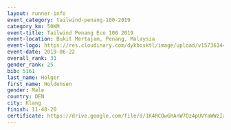```yaml
--- 
layout: runner-info 
event_category: tailwind-penang-100-2019 
category_km: 50KM 
event-title: Tailwind Penang Eco 100 2019 
event-location: Bukit Mertajam, Penang, Malaysia 
event-logo: https://res.cloudinary.com/dykbosktl/image/upload/v1573614442/Logo/Logo_gqlzi3.jpg 
event-date: 2019-06-22 
overall_rank: 31
gender_rank: 25
bib: 5161
last_name: Holger
first_name: Holdensen
gender: Male
country: DEN
city: Klang
finish: 11-48-20
certificate: https://drive.google.com/file/d/1K4RCOwGhAnW7Oz4pUVYaWWzIxSEi-Tns/view?usp=sharing
--- 
```

